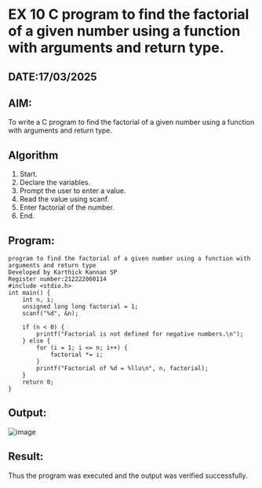 # EX 10 C program to find the factorial of a given number using a function with arguments and return type.
## DATE:17/03/2025
## AIM:
To write a C program to find the factorial of a given number using a function with arguments and return type.

## Algorithm
1. Start. 
2. Declare the variables. 
3. Prompt the user to enter a value. 
4. Read the value using scanf. 
5. Enter factorial of the number. 
6. End.  

## Program:
```
program to find the factorial of a given number using a function with arguments and return type
Developed by Karthick Kannan SP
Register number:212222060114
#include <stdio.h> 
int main() { 
    int n, i; 
    unsigned long long factorial = 1; 
    scanf("%d", &n); 
 
    if (n < 0) { 
        printf("Factorial is not defined for negative numbers.\n"); 
    } else { 
        for (i = 1; i <= n; i++) { 
            factorial *= i; 
        } 
        printf("Factorial of %d = %llu\n", n, factorial); 
    } 
    return 0; 
}
```
## Output:

![image](https://github.com/user-attachments/assets/f0bf6e6b-c498-429f-98c3-8acda90eea79)


## Result:
Thus the program was executed and the output was verified successfully.
